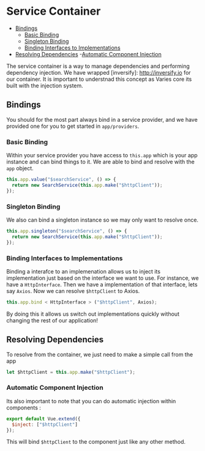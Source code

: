 # Service Container

- [Bindings](#bindings)
  - [Basic Binding](#basic-binding)
  - [Singleton Binding](#singleton-binding)
  - [Binding Interfaces to Implementations](#binding-interfaces-to-implementations)
- [Resolving Dependencies](#resolving-dependencies) -[Automatic Component Injection](#automatic-component-injection)

The service container is a way to manage dependencies and performing dependency injection. We have wrapped [inversify]: http://inversify.io for our container. It is important to understnad this concept as Varies core its built with the injection system.


## Bindings

You should for the most part always bind in a service provider, and we have provided one for you to get started in `app/providers`.


### Basic Binding

Within your service provider you have access to `this.app` which is your app instance and can bind things to it. We are able to bind and resolve with the `app` object.

```js
this.app.value("$searchService", () => {
  return new SearchService(this.app.make("$httpClient"));
});
```


### Singleton Binding

We also can bind a singleton instance so we may only want to resolve once.

```js
this.app.singleton("$searchService", () => {
  return new SearchService(this.app.make("$httpClient"));
});
```


### Binding Interfaces to Implementations

Binding a interafce to an implemenation allows us to inject its implementation just based on the interface we want to use. For instance, we have a `HttpInterface`. Then we have a implementation of that interface, lets say `Axios`. Now we can resolve `$httpClient` to Axios.

```js
this.app.bind < HttpInterface > ("$httpClient", Axios);
```

By doing this it allows us switch out implementations quickly without changing the rest of our application!


## Resolving Dependencies

To resolve from the container, we just need to make a simple call from the app

```js
let $httpClient = this.app.make("$httpClient");
```


### Automatic Component Injection

Its also important to note that you can do automatic injection within components :

```js
export default Vue.extend({
  $inject: ["$httpClient"]
});
```

This will bind `$httpClient` to the component just like any other method.
